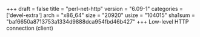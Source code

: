+++
draft = false
title = "perl-net-http"
version = "6.09-1"
categories = ['devel-extra']
arch = "x86_64"
size = "20920"
usize = "104015"
sha1sum = "baf6650a8713753a1334d9888dca954fbd46b427"
+++
Low-level HTTP connection (client)
